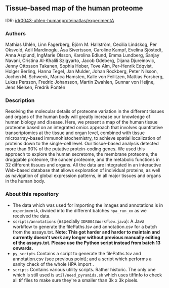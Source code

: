 ## Tissue-based map of the human proteome

IDR: [idr0043-uhlen-humanproteinatlas/experimentA](https://idr.openmicroscopy.org/webclient/?show=project-501)

### Authors

Mathias Uhlén, Linn Fagerberg, Björn M. Hallström, Cecilia Lindskog, Per Oksvold, Adil Mardinoglu, Åsa Sivertsson, Caroline Kampf, Evelina Sjöstedt, Anna Asplund, IngMarie Olsson, Karolina Edlund, Emma Lundberg, Sanjay Navani, Cristina Al-Khalili Szigyarto, Jacob Odeberg, Dijana Djureinovic, Jenny Ottosson Takanen, Sophia Hober, Tove Alm, Per-Henrik Edqvist, Holger Berling, Hanna Tegel, Jan Mulder, Johan Rockberg, Peter Nilsson, Jochen M. Schwenk, Marica Hamsten, Kalle von Feilitzen, Mattias Forsberg, Lukas Persson, Fredric Johansson, Martin Zwahlen, Gunnar von Heijne, Jens Nielsen, Fredrik Pontén

### Description

Resolving the molecular details of proteome variation in the different tissues and organs of the human body will greatly increase our knowledge of human biology and disease. Here, we present a map of the human tissue proteome based on an integrated omics approach that involves quantitative transcriptomics at the tissue and organ level, combined with tissue microarray–based immunohistochemistry, to achieve spatial localization of proteins down to the single-cell level. Our tissue-based analysis detected more than 90% of the putative protein-coding genes. We used this approach to explore the human secretome, the membrane proteome, the druggable proteome, the cancer proteome, and the metabolic functions in 32 different tissues and organs. All the data are integrated in an interactive Web-based database that allows exploration of individual proteins, as well as navigation of global expression patterns, in all major tissues and organs in the human body.

### About this repository

- The data which was used for importing the images and annotations 
is in `experimentA`, divided into the different batches `hpa_run_xx` as we received the data.
- `scripts/annotations` (especially `IDR0043Workflow.java`): A Java workflow to generate
the filePaths.tsv and annotation.csv for a batch from the assays.txt. **Note: This
got harder and harder to maintain and currently doesn't work any longer without
previous manually editing of the assays.txt. Please use the Python script instead
from batch 13 onwards.**
- `py_scripts` Contains a script to generate the filePaths.tsv and annotation.csv (see previous point);
and a script which performs a sanity check of the whole HPA import .
- `scripts` Contains various utility scripts. Rather historic. The only one
which is still used is `util/need_pyramids.sh` which uses tiffinfo to check 
all tif files to make sure they're a smaller than 3k x 3k pixels.

